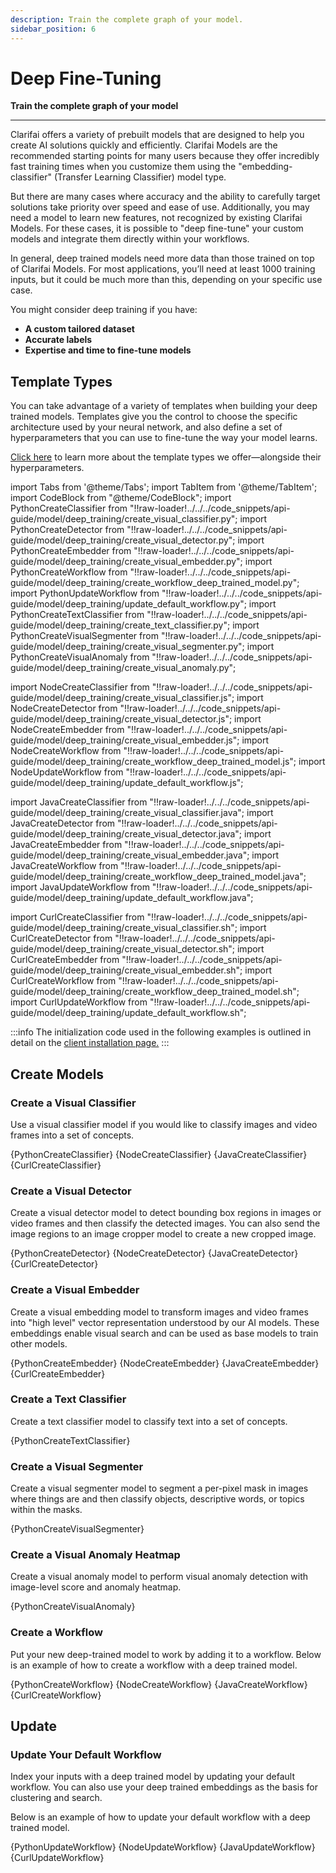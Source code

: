 ```yaml
---
description: Train the complete graph of your model.
sidebar_position: 6
---
```


# Deep Fine-Tuning

**Train the complete graph of your model**
<hr />

Clarifai offers a variety of prebuilt models that are designed to help you create AI solutions quickly and efficiently. Clarifai Models are the recommended starting points for many users because they offer incredibly fast training times when you customize them using the "embedding-classifier" (Transfer Learning Classifier) model type.

But there are many cases where accuracy and the ability to carefully target solutions take priority over speed and ease of use. Additionally, you may need a model to learn new features, not recognized by existing Clarifai Models. For these cases, it is possible to "deep fine-tune" your custom models and integrate them directly within your workflows.

In general, deep trained models need more data than those trained on top of Clarifai Models. For most applications, you’ll need at least 1000 training inputs, but it could be much more than this, depending on your specific use case.

You might consider deep training if you have:

* **A custom tailored dataset**
* **Accurate labels**
* **Expertise and time to fine-tune models**

## Template Types

You can take advantage of a variety of templates when building your deep trained models. Templates give you the control to choose the specific architecture used by your neural network, and also define a set of hyperparameters that you can use to fine-tune the way your model learns.

[Click here](https://docs.clarifai.com/portal-guide/model/deep-training/#template-types) to learn more about the template types we offer—alongside their hyperparameters. 


import Tabs from '@theme/Tabs';
import TabItem from '@theme/TabItem';
import CodeBlock from "@theme/CodeBlock";
import PythonCreateClassifier from "!!raw-loader!../../../code_snippets/api-guide/model/deep_training/create_visual_classifier.py";
import PythonCreateDetector from "!!raw-loader!../../../code_snippets/api-guide/model/deep_training/create_visual_detector.py";
import PythonCreateEmbedder from "!!raw-loader!../../../code_snippets/api-guide/model/deep_training/create_visual_embedder.py";
import PythonCreateWorkflow from "!!raw-loader!../../../code_snippets/api-guide/model/deep_training/create_workflow_deep_trained_model.py";
import PythonUpdateWorkflow from "!!raw-loader!../../../code_snippets/api-guide/model/deep_training/update_default_workflow.py";
import PythonCreateTextClassifier from "!!raw-loader!../../../code_snippets/api-guide/model/deep_training/create_text_classifier.py";
import PythonCreateVisualSegmenter from "!!raw-loader!../../../code_snippets/api-guide/model/deep_training/create_visual_segmenter.py";
import PythonCreateVisualAnomaly from "!!raw-loader!../../../code_snippets/api-guide/model/deep_training/create_visual_anomaly.py";

import NodeCreateClassifier from "!!raw-loader!../../../code_snippets/api-guide/model/deep_training/create_visual_classifier.js";
import NodeCreateDetector from "!!raw-loader!../../../code_snippets/api-guide/model/deep_training/create_visual_detector.js";
import NodeCreateEmbedder from "!!raw-loader!../../../code_snippets/api-guide/model/deep_training/create_visual_embedder.js";
import NodeCreateWorkflow from "!!raw-loader!../../../code_snippets/api-guide/model/deep_training/create_workflow_deep_trained_model.js";
import NodeUpdateWorkflow from "!!raw-loader!../../../code_snippets/api-guide/model/deep_training/update_default_workflow.js";

import JavaCreateClassifier from "!!raw-loader!../../../code_snippets/api-guide/model/deep_training/create_visual_classifier.java";
import JavaCreateDetector from "!!raw-loader!../../../code_snippets/api-guide/model/deep_training/create_visual_detector.java";
import JavaCreateEmbedder from "!!raw-loader!../../../code_snippets/api-guide/model/deep_training/create_visual_embedder.java";
import JavaCreateWorkflow from "!!raw-loader!../../../code_snippets/api-guide/model/deep_training/create_workflow_deep_trained_model.java";
import JavaUpdateWorkflow from "!!raw-loader!../../../code_snippets/api-guide/model/deep_training/update_default_workflow.java";

import CurlCreateClassifier from "!!raw-loader!../../../code_snippets/api-guide/model/deep_training/create_visual_classifier.sh";
import CurlCreateDetector from "!!raw-loader!../../../code_snippets/api-guide/model/deep_training/create_visual_detector.sh";
import CurlCreateEmbedder from "!!raw-loader!../../../code_snippets/api-guide/model/deep_training/create_visual_embedder.sh";
import CurlCreateWorkflow from "!!raw-loader!../../../code_snippets/api-guide/model/deep_training/create_workflow_deep_trained_model.sh";
import CurlUpdateWorkflow from "!!raw-loader!../../../code_snippets/api-guide/model/deep_training/update_default_workflow.sh";

:::info
The initialization code used in the following examples is outlined in detail on the [client installation page.](https://docs.clarifai.com/api-guide/api-overview/api-clients/#client-installation-instructions)
:::


## Create Models

### Create a Visual Classifier

Use a visual classifier model if you would like to classify images and video frames into a set of concepts.

<Tabs>

<TabItem value="python" label="Python">
    <CodeBlock className="language-python">{PythonCreateClassifier}</CodeBlock>
</TabItem>

<TabItem value="nodejs" label="NodeJS">
    <CodeBlock className="language-javascript">{NodeCreateClassifier}</CodeBlock>
</TabItem>

<TabItem value="java" label="Java">
    <CodeBlock className="language-java">{JavaCreateClassifier}</CodeBlock>
</TabItem>

<TabItem value="curl" label="cURL">
    <CodeBlock className="language-bash">{CurlCreateClassifier}</CodeBlock>
</TabItem>

</Tabs>

### Create a Visual Detector

Create a visual detector model to detect bounding box regions in images or video frames and then classify the detected images. You can also send the image regions to an image cropper model to create a new cropped image.

<Tabs>

<TabItem value="python" label="Python">
    <CodeBlock className="language-python">{PythonCreateDetector}</CodeBlock>
</TabItem>

<TabItem value="nodejs" label="NodeJS">
    <CodeBlock className="language-javascript">{NodeCreateDetector}</CodeBlock>
</TabItem>

<TabItem value="java" label="Java">
    <CodeBlock className="language-java">{JavaCreateDetector}</CodeBlock>
</TabItem>

<TabItem value="curl" label="cURL">
    <CodeBlock className="language-bash">{CurlCreateDetector}</CodeBlock>
</TabItem>

</Tabs>

### Create a Visual Embedder

Create a visual embedding model to transform images and video frames into "high level" vector representation understood by our AI models. These embeddings enable visual search and can be used as base models to train other models.

<Tabs>

<TabItem value="python" label="Python">
    <CodeBlock className="language-python">{PythonCreateEmbedder}</CodeBlock>
</TabItem>

<TabItem value="nodejs" label="NodeJS">
    <CodeBlock className="language-javascript">{NodeCreateEmbedder}</CodeBlock>
</TabItem>

<TabItem value="java" label="Java">
    <CodeBlock className="language-java">{JavaCreateEmbedder}</CodeBlock>
</TabItem>

<TabItem value="curl" label="cURL">
    <CodeBlock className="language-bash">{CurlCreateEmbedder}</CodeBlock>
</TabItem>

</Tabs>

### Create a Text Classifier

Create a text classifier model to classify text into a set of concepts.

<Tabs>

<TabItem value="python" label="Python">
    <CodeBlock className="language-python">{PythonCreateTextClassifier}</CodeBlock>
</TabItem>

</Tabs>

### Create a Visual Segmenter

Create a visual segmenter model to segment a per-pixel mask in images where things are and then classify objects, descriptive words, or topics within the masks.

<Tabs>

<TabItem value="python" label="Python">
    <CodeBlock className="language-python">{PythonCreateVisualSegmenter}</CodeBlock>
</TabItem>

</Tabs>

### Create a Visual Anomaly Heatmap

Create a visual anomaly model to perform visual anomaly detection with image-level score and anomaly heatmap.

<Tabs>

<TabItem value="python" label="Python">
    <CodeBlock className="language-python">{PythonCreateVisualAnomaly}</CodeBlock>
</TabItem>

</Tabs>

### Create a Workflow 

Put your new deep-trained model to work by adding it to a workflow. Below is an example of how to create a workflow with a deep trained model.

<Tabs>

<TabItem value="python" label="Python">
    <CodeBlock className="language-python">{PythonCreateWorkflow}</CodeBlock>
</TabItem>

<TabItem value="nodejs" label="NodeJS">
    <CodeBlock className="language-javascript">{NodeCreateWorkflow}</CodeBlock>
</TabItem>

<TabItem value="java" label="Java">
    <CodeBlock className="language-java">{JavaCreateWorkflow}</CodeBlock>
</TabItem>

<TabItem value="curl" label="cURL">
    <CodeBlock className="language-bash">{CurlCreateWorkflow}</CodeBlock>
</TabItem>

</Tabs>

## Update

### Update Your Default Workflow

Index your inputs with a deep trained model by updating your default workflow. You can also use your deep trained embeddings as the basis for clustering and search.

Below is an example of how to update your default workflow with a deep trained model.

<Tabs>

<TabItem value="python" label="Python">
    <CodeBlock className="language-python">{PythonUpdateWorkflow}</CodeBlock>
</TabItem>

<TabItem value="nodejs" label="NodeJS">
    <CodeBlock className="language-javascript">{NodeUpdateWorkflow}</CodeBlock>
</TabItem>

<TabItem value="java" label="Java">
    <CodeBlock className="language-java">{JavaUpdateWorkflow}</CodeBlock>
</TabItem>

<TabItem value="curl" label="cURL">
    <CodeBlock className="language-bash">{CurlUpdateWorkflow}</CodeBlock>
</TabItem>

</Tabs>

